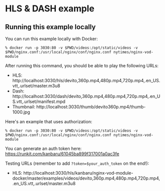 # HLS & DASH example

## Running this example locally

You can run this example locally with Docker:

```
% docker run -p 3030:80 -v $PWD/videos:/opt/static/videos -v $PWD/nginx.conf:/usr/local/nginx/conf/nginx.conf nytimes/nginx-vod-module
```

After running this command, you should be able to play the following URLs:

- HLS: http://localhost:3030/hls/devito,360p.mp4,480p.mp4,720p.mp4,.en_US.vtt,.urlset/master.m3u8
- Dash: http://localhost:3030/dash/devito,360p.mp4,480p.mp4,720p.mp4,.en_US.vtt,.urlset/manifest.mpd
- Thumbnail: http://localhost:3030/thumb/devito360p.mp4/thumb-1000.jpg


Here's an example that uses authorization:
```
% docker run -p 3030:80 -v $PWD/videos:/opt/static/videos -v $PWD/nginx.conf:/usr/local/nginx/conf/nginx.conf nytimes/nginx-vod-module
```
You can generate an auth token here: https://runkit.com/kanbaru/61045ba899f317001a0ac3fe

Testing URLs (remember to add `?token=$your_auth_token` on the end!):
- HLS: http://localhost:3030/hls/kanbaru/nginx-vod-module-docker/master/examples/videos/devito,360p.mp4,480p.mp4,720p.mp4,.en_US.vtt,.urlset/master.m3u8